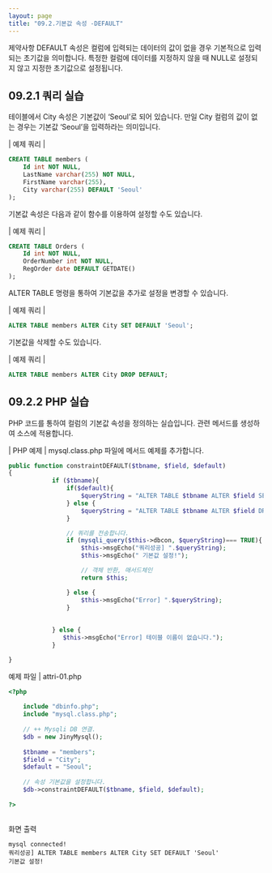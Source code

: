 ```yaml
---
layout: page
title: "09.2.기본값 속성 -DEFAULT"
---  
```

제약사항 DEFAULT 속성은 컬럼에 입력되는 데이터의 값이 없을 경우 기본적으로 입력 되는 초기값을 의미합니다. 특정한 컬럼에 데이터를 지정하지 않을 때 NULL로 설정되지 않고 지정한 초기값으로 설정됩니다.  

## 09.2.1 쿼리 실습 
테이블에서 City 속성은 기본값이 ‘Seoul’로 되어 있습니다. 만일 City 컬럼의 값이 없는 경우는 기본값 ‘Seoul’을 입력하라는 의미입니다.  

| 예제 쿼리 | 
```sql
CREATE TABLE members (
    Id int NOT NULL,
    LastName varchar(255) NOT NULL,
    FirstName varchar(255),
    City varchar(255) DEFAULT 'Seoul'
);

```

기본값 속성은 다음과 같이 함수를 이용하여 설정할 수도 있습니다.  

| 예제 쿼리 | 
```sql
CREATE TABLE Orders (
    Id int NOT NULL,
    OrderNumber int NOT NULL,
    RegOrder date DEFAULT GETDATE()
);

```

ALTER TABLE 명령을 통하여 기본값을 추가로 설정을 변경할 수 있습니다.  


| 예제 쿼리 | 
```sql
ALTER TABLE members ALTER City SET DEFAULT 'Seoul'; 
```

기본값을 삭제할 수도 있습니다.  

| 예제 쿼리 | 
```sql
ALTER TABLE members ALTER City DROP DEFAULT; 
```

## 09.2.2 PHP 실습 
PHP 코드를 통하여 컬럼의 기본값 속성을 정의하는 실습입니다. 관련 메서드를 생성하 여 소스에 적용합니다. 

| PHP 예제 | 
mysql.class.php 파일에 메서드 예제를 추가합니다. 
```php
public function constraintDEFAULT($tbname, $field, $default)
{
            if ($tbname){
                if($default){
                    $queryString = "ALTER TABLE $tbname ALTER $field SET DEFAULT '$default'"; 
                } else {
                    $queryString = "ALTER TABLE $tbname ALTER $field DROP DEFAULT";
                }

                // 쿼리를 전송합니다.
                if (mysqli_query($this->dbcon, $queryString)=== TRUE){
                    $this->msgEcho("쿼리성공] ".$queryString);
                    $this->msgEcho(" 기본값 설정!");

                    // 객체 반환, 매서드체인
                    return $this; 

                } else {
                    $this->msgEcho("Error] ".$queryString);
                }
                
            
            } else {
               $this->msgEcho("Error] 테이블 이름이 없습니다."); 
            }

}

```

예제 파일 | attri-01.php 
```php
<?php
 
	include "dbinfo.php";
	include "mysql.class.php";
 
	// ++ Mysqli DB 연결.
	$db = new JinyMysql();
 
	$tbname = "members";
	$field = "City";
	$default = "Seoul";
    
	// 속성 기본값을 설정합니다.
	$db->constraintDEFAULT($tbname, $field, $default);
 
?>
  
```

화면 출력
``` 
mysql connected!
쿼리성공] ALTER TABLE members ALTER City SET DEFAULT 'Seoul'
기본값 설정!

```